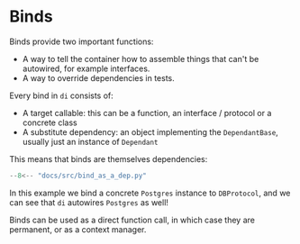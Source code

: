 # Binds

Binds provide two important functions:

- A way to tell the container how to assemble things that can't be autowired, for example interfaces.
- A way to override dependencies in tests.

Every bind in `di` consists of:

- A target callable: this can be a function, an interface / protocol or a concrete class
- A substitute dependency: an object implementing the `DependantBase`, usually just an instance of `Dependant`

This means that binds are themselves dependencies:

```Python
--8<-- "docs/src/bind_as_a_dep.py"
```

In this example we bind a concrete `Postgres` instance to `DBProtocol`, and we can see that `di` autowires `Postgres` as well!

Binds can be used as a direct function call, in which case they are permanent, or as a context manager.
